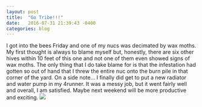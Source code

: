 ```yaml
---
layout: post
title:  "Go Tribe!!!"
date:   2016-07-31 21:39:43 -0400
categories: blog
---
```



I got into the bees Friday and one of my nucs was decimated by wax moths. My first thought is always to blame myself but, honestly, there are six other hives within 10 feet of this one and not one of them even showed signs of wax moths.  The only thing that I do take blame for is that the infestation had gotten so out of hand that I threw the entire nuc onto the burn pile in that corner of the yard.  On a side note... I finally did get to put a new radiator and water pump in my 4runner. It was a messy job, but it went fairly well and overall, I am satisfied. Maybe next weekend will be more productive and exciting.
<img src = "http://imgick.cleveland.com/home/cleve-media/pgmain/img/plain-dealer/photo/2014/02/-59c1df2608111170.jpg">
